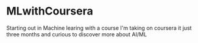 # MLwithCoursera
Starting out in Machine learing with a course I'm taking on coursera it just three months and curious to discover more about AI/ML
